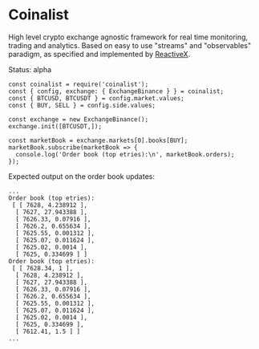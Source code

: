 # Coinalist
High level crypto exchange agnostic framework for real time monitoring, trading and analytics. Based on easy to use "streams" and "observables" paradigm, as specified and implemented by [ReactiveX](https://github.com/ReactiveX/rxjs).


Status: alpha


```
const coinalist = require('coinalist');
const { config, exchange: { ExchangeBinance } } = coinalist;
const { BTCUSD, BTCUSDT } = config.market.values;
const { BUY, SELL } = config.side.values;

const exchange = new ExchangeBinance();
exchange.init([BTCUSDT,]);

const marketBook = exchange.markets[0].books[BUY];
marketBook.subscribe(marketBook => {
  console.log('Order book (top etries):\n', marketBook.orders);
});
```

Expected output on the order book updates:

```
...
Order book (top etries):
 [ [ 7628, 4.238912 ],
  [ 7627, 27.943388 ],
  [ 7626.33, 0.07916 ],
  [ 7626.2, 0.655634 ],
  [ 7625.55, 0.001312 ],
  [ 7625.07, 0.011624 ],
  [ 7625.02, 0.0014 ],
  [ 7625, 0.334699 ] ]
Order book (top etries):
 [ [ 7628.34, 1 ],
  [ 7628, 4.238912 ],
  [ 7627, 27.943388 ],
  [ 7626.33, 0.07916 ],
  [ 7626.2, 0.655634 ],
  [ 7625.55, 0.001312 ],
  [ 7625.07, 0.011624 ],
  [ 7625.02, 0.0014 ],
  [ 7625, 0.334699 ],
  [ 7612.41, 1.5 ] ]
...
```
